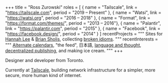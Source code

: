 +++
title = "Ross Zurowski"
roles = [
  { name = "Tailscale", link = "https://tailscale.com", period = "2019 – Present" },
  { name = "Watsi", link = "https://watsi.org", period = "2016 – 2018" },
  { name = "Format", link = "https://format.com/themes/", period = "2013 – 2016"},
  { name = "Palantir", link = "https://palantir.com", period = "2015" },
  { name = "Facebook", link = "https://facebook.design/", period = "2014" }
]
recentProjects = """
Sites for [Hannah Lee](https://hannahlee.ca) & [Brian Sholis](https://sholis.com), collecting [broken idioms](https://broken-idioms.com/).
"""
recentInterests = """
[Alternate calendars](/log/2018/small-seasons-long-calendars), "the feed", 日本語, [language and thought](https://www.are.na/ross-zurowski/language-thought), [decentralized publishing](/log/2017/toward-a-distributed-web), and making ice cream.
"""
+++

Designer and developer from Toronto.

Currently at [Tailscale](https://tailscale.com), building network infrastructure for a simpler, more secure, more human kind of
internet.
